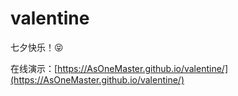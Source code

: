 # valentine

七夕快乐！😝

在线演示：[https://AsOneMaster.github.io/valentine/](https://AsOneMaster.github.io/valentine/)

